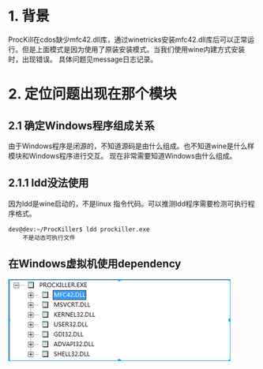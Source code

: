 # 1. 背景
ProcKill在cdos缺少mfc42.dll库，通过winetricks安装mfc42.dll库后可以正常运行。但是上面模式是因为使用了原装安装模式。当我们使用wine内建方式安装时，出现错误。
具体问题见message日志记录。

# 2. 定位问题出现在那个模块
## 2.1 确定Windows程序组成关系
由于Windows程序是闭源的，不知道源码是由什么组成。也不知道wine是什么样模块和Windows程序进行交互。
现在非常需要知道Windows由什么组成。

## 2.1.1 ldd没法使用
因为ldd是wine启动的，不是linux 指令代码。可以推测ldd程序需要检测可执行程序格式。
```
dev@dev:~/ProcKiller$ ldd prockiller.exe
	不是动态可执行文件
```
## 在Windows虚拟机使用dependency
![2019-08-21-14-58-36.png](./images/2019-08-21-14-58-36.png)
